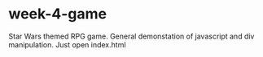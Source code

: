 # week-4-game

Star Wars themed RPG game. General demonstation of javascript and div manipulation. Just open index.html
